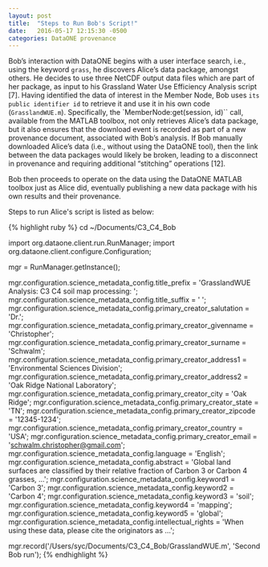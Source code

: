 ```yaml
---
layout: post
title:  "Steps to Run Bob's Script!"
date:   2016-05-17 12:15:30 -0500
categories: DataONE provenance
---
```

Bob’s interaction with DataONE begins with a user interface search, i.e., using the
keyword `grass`, he discovers Alice’s data package, amongst others. He decides to use
three NetCDF output data files which are part of her package, as input to his Grassland
Water Use Efficiency Analysis script [7]. Having identified the data of interest in the
Member Node, Bob uses `its public identifier id` to retrieve it and use it in his own
code (`GrasslandWUE.m`). Specifically, the `MemberNode:get(session, id)`` call, available
from the MATLAB toolbox, not only retrieves Alice’s data package, but it also ensures
that the download event is recorded as part of a new provenance document, associated
with Bob’s analysis. If Bob manually downloaded Alice’s data (i.e., without using the
DataONE tool), then the link between the data packages would likely be broken, leading
to a disconnect in provenance and requiring additional “stitching” operations [12].

Bob then proceeds to operate
on the data using the DataONE MATLAB toolbox just as Alice did, eventually publishing
a new data package with his own results and their provenance.

Steps to run Alice's script is listed as below:

{% highlight ruby %}
cd ~/Documents/C3_C4_Bob

import org.dataone.client.run.RunManager;
import org.dataone.client.configure.Configuration;

mgr = RunManager.getInstance();

mgr.configuration.science_metadata_config.title_prefix = 'GrasslandWUE Analysis: C3 C4 soil map processing: ';
mgr.configuration.science_metadata_config.title_suffix = ' ';
mgr.configuration.science_metadata_config.primary_creator_salutation = 'Dr.';
mgr.configuration.science_metadata_config.primary_creator_givenname = 'Christopher';
mgr.configuration.science_metadata_config.primary_creator_surname = 'Schwalm';
mgr.configuration.science_metadata_config.primary_creator_address1 = 'Environmental Sciences Division';
mgr.configuration.science_metadata_config.primary_creator_address2 = 'Oak Ridge National Laboratory';
mgr.configuration.science_metadata_config.primary_creator_city = 'Oak Ridge';
mgr.configuration.science_metadata_config.primary_creator_state = 'TN';
mgr.configuration.science_metadata_config.primary_creator_zipcode = '12345-1234';
mgr.configuration.science_metadata_config.primary_creator_country = 'USA';
mgr.configuration.science_metadata_config.primary_creator_email = 'schwalm.christopher@gmail.com';
mgr.configuration.science_metadata_config.language = 'English';
mgr.configuration.science_metadata_config.abstract = 'Global land surfaces are classified by their relative fraction of Carbon 3 or Carbon 4 grasses, ...';
mgr.configuration.science_metadata_config.keyword1 = 'Carbon 3';
mgr.configuration.science_metadata_config.keyword2 = 'Carbon 4';
mgr.configuration.science_metadata_config.keyword3 = 'soil';
mgr.configuration.science_metadata_config.keyword4 = 'mapping';
mgr.configuration.science_metadata_config.keyword5 = 'global';
mgr.configuration.science_metadata_config.intellectual_rights = 'When using these data, please cite the originators as …';

mgr.record('/Users/syc/Documents/C3_C4_Bob/GrasslandWUE.m', 'Second Bob run');
{% endhighlight %}
